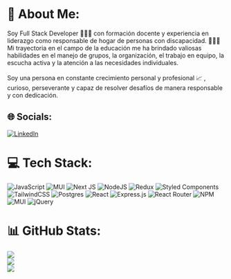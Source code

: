 # 💫 About Me:
Soy Full Stack Developer 👨🏻‍💻 con formación docente y experiencia en liderazgo como responsable de hogar de personas con discapacidad. 🧑🏻‍🏫<br>Mi trayectoria en el campo de la educación me ha brindado valiosas habilidades en el manejo de grupos, la organización, el trabajo en equipo, la escucha activa y la atención a las necesidades individuales. <br><br>Soy una persona en constante crecimiento personal y profesional 📈 , curioso, perseverante y capaz de resolver desafíos de manera responsable y con dedicación.


## 🌐 Socials:
[![LinkedIn](https://img.shields.io/badge/LinkedIn-%230077B5.svg?logo=linkedin&logoColor=white)](https://linkedin.com/in/IvoSoria) 

# 💻 Tech Stack:
![JavaScript](https://img.shields.io/badge/javascript-%23323330.svg?style=for-the-badge&logo=javascript&logoColor=%23F7DF1E) ![MUI](https://img.shields.io/badge/MUI-%230081CB.svg?style=for-the-badge&logo=material-ui&logoColor=white) ![Next JS](https://img.shields.io/badge/Next-black?style=for-the-badge&logo=next.js&logoColor=white) ![NodeJS](https://img.shields.io/badge/node.js-6DA55F?style=for-the-badge&logo=node.js&logoColor=white) ![Redux](https://img.shields.io/badge/redux-%23593d88.svg?style=for-the-badge&logo=redux&logoColor=white) ![Styled Components](https://img.shields.io/badge/styled--components-DB7093?style=for-the-badge&logo=styled-components&logoColor=white) ![TailwindCSS](https://img.shields.io/badge/tailwindcss-%2338B2AC.svg?style=for-the-badge&logo=tailwind-css&logoColor=white) ![Postgres](https://img.shields.io/badge/postgres-%23316192.svg?style=for-the-badge&logo=postgresql&logoColor=white) ![React](https://img.shields.io/badge/react-%2320232a.svg?style=for-the-badge&logo=react&logoColor=%2361DAFB) ![Express.js](https://img.shields.io/badge/express.js-%23404d59.svg?style=for-the-badge&logo=express&logoColor=%2361DAFB) ![React Router](https://img.shields.io/badge/React_Router-CA4245?style=for-the-badge&logo=react-router&logoColor=white) ![NPM](https://img.shields.io/badge/NPM-%23000000.svg?style=for-the-badge&logo=npm&logoColor=white) ![MUI](https://img.shields.io/badge/MUI-%230081CB.svg?style=for-the-badge&logo=material-ui&logoColor=white) ![jQuery](https://img.shields.io/badge/jquery-%230769AD.svg?style=for-the-badge&logo=jquery&logoColor=white)
# 📊 GitHub Stats:
![](https://github-readme-stats.vercel.app/api?username=IvoSoria&theme=algolia&hide_border=false&include_all_commits=false&count_private=false)<br/>
![](https://github-readme-streak-stats.herokuapp.com/?user=IvoSoria&theme=algolia&hide_border=false)<br/>
![](https://github-readme-stats.vercel.app/api/top-langs/?username=IvoSoria&theme=algolia&hide_border=false&include_all_commits=false&count_private=false&layout=compact)

<!-- ---
[![](https://visitcount.itsvg.in/api?id=IvoSoria&icon=0&color=1)](https://visitcount.itsvg.in) -->